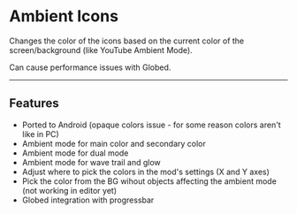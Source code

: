 # Ambient Icons

Changes the color of the icons based on the current color of the screen/background (like <cr>YouTube</c> Ambient Mode).

Can cause performance issues with <cy>Globed</c>.

---

## Features

- Ported to Android (<cy>opaque colors</c> issue - for some reason colors aren't like in PC)
- Ambient mode for main color and secondary color
- Ambient mode for dual mode
- Ambient mode for wave trail and glow
- Adjust where to pick the colors in the mod's settings (X and Y axes)
- Pick the color from the BG wihout objects affecting the ambient mode (not working in editor yet)
- Globed integration with progressbar
